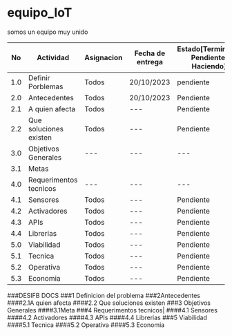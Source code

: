 # equipo_IoT
somos un equipo muy unido

|No|Actividad|Asignacion|Fecha de entrega|Estado[Terminado, Pendiente, Haciendo]|
|--|--|--|--|--|
|1.0|Definir Porblemas|Todos|20/10/2023|pendiente|
|2.0|Antecedentes|Todos|20/10/2023|Pendiente|
|2.1|A quien afecta|Todos|---|Pendiente|
|2.2|Que soluciones existen|Todos|---|Pendiente|
|3.0|Objetivos Generales|---|---|---|
|3.1|Metas|
|4.0|Requerimentos tecnicos|---|---|---|
|4.1|Sensores|Todos|---|Pendiente|
|4.2|Activadores|Todos|---|Pendiente|
|4.3|APIs|Todos|---|Pendiente|
|4.4|Librerias|Todos|---|Pendiente|
|5.0|Viabilidad|Todos|---|Pendiente|
|5.1|Tecnica|Todos|---|Pendiente|
|5.2|Operativa|Todos|---|Pendiente|
|5.3|Economia|Todos|---|Pendiente|

###DESIFB DOCS
###1 Definicion del problema
###2Antecedentes
####2.1A quien afecta
####2.2 Que soluciones existen
###3 Objetivos Generales
####3.1Meta
###4 Requerimentos tecnicos|
####4.1 Sensores
####4.2 Activadores
####4.3 APIs
####4.4 Librerias
###5 Viabilidad
####5.1 Tecnica
####5.2 Operativa
####5.3 Economia

    

